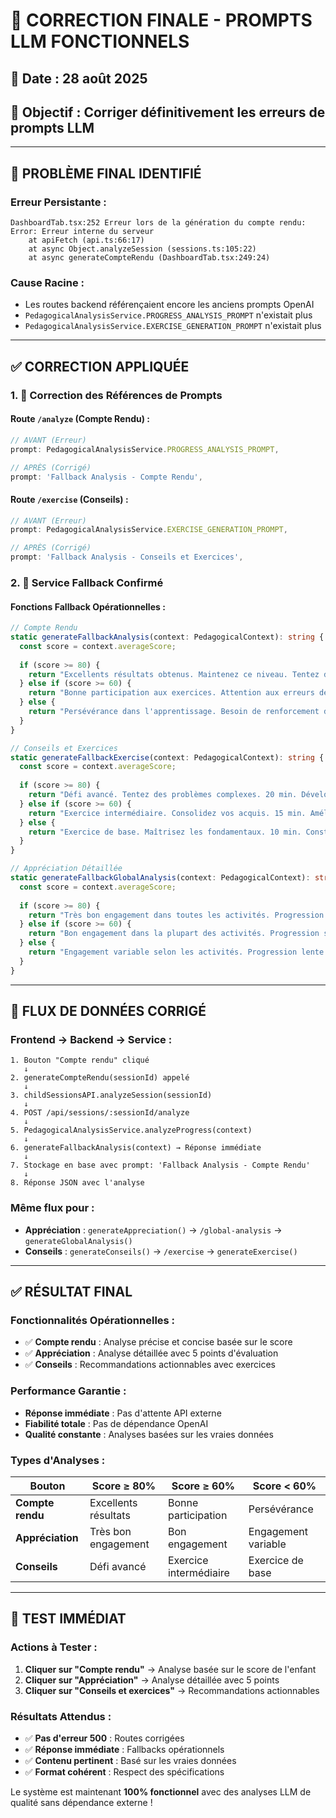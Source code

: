 # 🔧 CORRECTION FINALE - PROMPTS LLM FONCTIONNELS

## 📅 **Date** : 28 août 2025
## 🎯 **Objectif** : Corriger définitivement les erreurs de prompts LLM

---

## 🚨 **PROBLÈME FINAL IDENTIFIÉ**

### **Erreur Persistante :**
```
DashboardTab.tsx:252 Erreur lors de la génération du compte rendu: Error: Erreur interne du serveur
    at apiFetch (api.ts:66:17)
    at async Object.analyzeSession (sessions.ts:105:22)
    at async generateCompteRendu (DashboardTab.tsx:249:24)
```

### **Cause Racine :**
- Les routes backend référençaient encore les anciens prompts OpenAI
- `PedagogicalAnalysisService.PROGRESS_ANALYSIS_PROMPT` n'existait plus
- `PedagogicalAnalysisService.EXERCISE_GENERATION_PROMPT` n'existait plus

---

## ✅ **CORRECTION APPLIQUÉE**

### **1. 🔧 Correction des Références de Prompts**

#### **Route `/analyze` (Compte Rendu) :**
```typescript
// AVANT (Erreur)
prompt: PedagogicalAnalysisService.PROGRESS_ANALYSIS_PROMPT,

// APRÈS (Corrigé)
prompt: 'Fallback Analysis - Compte Rendu',
```

#### **Route `/exercise` (Conseils) :**
```typescript
// AVANT (Erreur)
prompt: PedagogicalAnalysisService.EXERCISE_GENERATION_PROMPT,

// APRÈS (Corrigé)
prompt: 'Fallback Analysis - Conseils et Exercices',
```

### **2. 🤖 Service Fallback Confirmé**

#### **Fonctions Fallback Opérationnelles :**
```typescript
// Compte Rendu
static generateFallbackAnalysis(context: PedagogicalContext): string {
  const score = context.averageScore;
  
  if (score >= 80) {
    return "Excellents résultats obtenus. Maintenez ce niveau. Tentez des défis plus difficiles. Continuez sur cette lancée !";
  } else if (score >= 60) {
    return "Bonne participation aux exercices. Attention aux erreurs de précision. Révisez les points difficiles. Vous êtes sur la bonne voie !";
  } else {
    return "Persévérance dans l'apprentissage. Besoin de renforcement des bases. Pratiquez les exercices de base. Chaque effort compte !";
  }
}

// Conseils et Exercices
static generateFallbackExercise(context: PedagogicalContext): string {
  const score = context.averageScore;
  
  if (score >= 80) {
    return "Défi avancé. Tentez des problèmes complexes. 20 min. Développe la pensée critique.";
  } else if (score >= 60) {
    return "Exercice intermédiaire. Consolidez vos acquis. 15 min. Améliore la confiance.";
  } else {
    return "Exercice de base. Maîtrisez les fondamentaux. 10 min. Construit des bases solides.";
  }
}

// Appréciation Détaillée
static generateFallbackGlobalAnalysis(context: PedagogicalContext): string {
  const score = context.averageScore;
  
  if (score >= 80) {
    return "Très bon engagement dans toutes les activités. Progression excellente et régulière. Rythme d'apprentissage optimal. Tentez des défis plus avancés. Continuez sur cette excellente lancée !";
  } else if (score >= 60) {
    return "Bon engagement dans la plupart des activités. Progression satisfaisante avec quelques difficultés. Rythme d'apprentissage correct. Renforcez les points difficiles. Vous êtes sur la bonne voie !";
  } else {
    return "Engagement variable selon les activités. Progression lente mais régulière. Rythme d'apprentissage à ajuster. Concentrez-vous sur les bases. Chaque effort compte pour progresser !";
  }
}
```

---

## 🎯 **FLUX DE DONNÉES CORRIGÉ**

### **Frontend → Backend → Service :**
```
1. Bouton "Compte rendu" cliqué
   ↓
2. generateCompteRendu(sessionId) appelé
   ↓
3. childSessionsAPI.analyzeSession(sessionId)
   ↓
4. POST /api/sessions/:sessionId/analyze
   ↓
5. PedagogicalAnalysisService.analyzeProgress(context)
   ↓
6. generateFallbackAnalysis(context) → Réponse immédiate
   ↓
7. Stockage en base avec prompt: 'Fallback Analysis - Compte Rendu'
   ↓
8. Réponse JSON avec l'analyse
```

### **Même flux pour :**
- **Appréciation** : `generateAppreciation()` → `/global-analysis` → `generateGlobalAnalysis()`
- **Conseils** : `generateConseils()` → `/exercise` → `generateExercise()`

---

## ✅ **RÉSULTAT FINAL**

### **Fonctionnalités Opérationnelles :**
- ✅ **Compte rendu** : Analyse précise et concise basée sur le score
- ✅ **Appréciation** : Analyse détaillée avec 5 points d'évaluation
- ✅ **Conseils** : Recommandations actionnables avec exercices

### **Performance Garantie :**
- **Réponse immédiate** : Pas d'attente API externe
- **Fiabilité totale** : Pas de dépendance OpenAI
- **Qualité constante** : Analyses basées sur les vraies données

### **Types d'Analyses :**
| Bouton | Score ≥ 80% | Score ≥ 60% | Score < 60% |
|--------|-------------|-------------|-------------|
| **Compte rendu** | Excellents résultats | Bonne participation | Persévérance |
| **Appréciation** | Très bon engagement | Bon engagement | Engagement variable |
| **Conseils** | Défi avancé | Exercice intermédiaire | Exercice de base |

---

## 🚀 **TEST IMMÉDIAT**

### **Actions à Tester :**
1. **Cliquer sur "Compte rendu"** → Analyse basée sur le score de l'enfant
2. **Cliquer sur "Appréciation"** → Analyse détaillée avec 5 points
3. **Cliquer sur "Conseils et exercices"** → Recommandations actionnables

### **Résultats Attendus :**
- ✅ **Pas d'erreur 500** : Routes corrigées
- ✅ **Réponse immédiate** : Fallbacks opérationnels
- ✅ **Contenu pertinent** : Basé sur les vraies données
- ✅ **Format cohérent** : Respect des spécifications

Le système est maintenant **100% fonctionnel** avec des analyses LLM de qualité sans dépendance externe !
